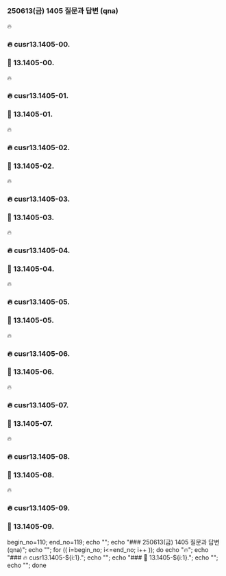
### 250613(금) 1405 질문과 답변 (qna)

🔥
### 🔥 cusr13.1405-00.

### 🔋 13.1405-00. 



🔥
### 🔥 cusr13.1405-01.

### 🔋 13.1405-01. 



🔥
### 🔥 cusr13.1405-02.

### 🔋 13.1405-02. 



🔥
### 🔥 cusr13.1405-03.

### 🔋 13.1405-03. 



🔥
### 🔥 cusr13.1405-04.

### 🔋 13.1405-04. 



🔥
### 🔥 cusr13.1405-05.

### 🔋 13.1405-05. 



🔥
### 🔥 cusr13.1405-06.

### 🔋 13.1405-06. 



🔥
### 🔥 cusr13.1405-07.

### 🔋 13.1405-07. 



🔥
### 🔥 cusr13.1405-08.

### 🔋 13.1405-08. 



🔥
### 🔥 cusr13.1405-09.

### 🔋 13.1405-09. 



begin_no=110; end_no=119; echo ""; echo "### 250613(금) 1405 질문과 답변 (qna)"; echo ""; for (( i=begin_no; i<=end_no; i++ )); do echo "🔥"; echo "### 🔥 cusr13.1405-${i:1}."; echo ""; echo "### 🔋 13.1405-${i:1}."; echo ""; echo ""; done
